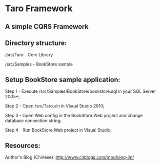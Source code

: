 # Taro Framework

## A simple CQRS Framework

## Directory structure:

/src/Taro          - Core Library

/src/Samples    - BookStore sample

## Setup BookStore sample application:

Step 1 - Execute /src/Samples/BookStore/bookstore.sql in your SQL Server 2005+;

Step 2 - Open /src/Taro.sln in Visual Studio 2010;

Step 3 - Open Web.config in the BookStore.Web project and change database connection string;

Step 4 - Run BookStore.Web project in Visual Studio;

## Resources:

Author's Blog (Chinese): http://www.cnblogs.com/mouhong-lin/
